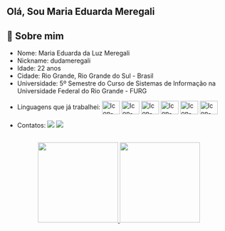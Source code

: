 ## Olá, Sou Maria Eduarda Meregali

💬 Sobre mim
--

* Nome: Maria Eduarda da Luz Meregali
* Nickname: dudameregali
* Idade: 22 anos
* Cidade: Rio Grande, Rio Grande do Sul - Brasil
* Universidade: 5º Semestre do Curso de Sistemas de Informação na Universidade Federal do Rio Grande - FURG
<div style="display: inline_block">
  <ul> 
    <li>
      Linguagens que já trabalhei: 
      <img align="center" alt="Icon-Python" height="30" width="40" src="https://cdn.jsdelivr.net/gh/devicons/devicon/icons/python/python-original.svg" />
      <img align="center" alt="Icon-Python" height="30" width="40" src="https://cdn.jsdelivr.net/gh/devicons/devicon/icons/django/django-plain.svg" />
      <img align="center" alt="Icon-Python" height="30" width="40" src="https://cdn.jsdelivr.net/gh/devicons/devicon/icons/flask/flask-original.svg" />
      <img align="center" alt="Icon-Python" height="30" width="40" src="https://cdn.jsdelivr.net/gh/devicons/devicon/icons/mysql/mysql-original.svg" /> 
      <img align="center" alt="Icon-Python" height="30" width="40" src="https://cdn.jsdelivr.net/gh/devicons/devicon/icons/html5/html5-original.svg" />
      <img align="center" alt="Icon-Python" height="30" width="40" src="https://cdn.jsdelivr.net/gh/devicons/devicon/icons/css3/css3-original.svg" />
      </li>
  </ul>
</div>

<div> 
  <ul> 
    <li>
      Contatos: 
      <a href = "mailto:melmeregali@gmail.com"><img src="https://img.shields.io/badge/-Gmail-%23333?style=for-the-badge&logo=gmail&logoColor=white" target="_blank"></a>
      <a href="https://www.linkedin.com/in/dudameregali" target="_blank"><img src="https://img.shields.io/badge/-LinkedIn-%230077B5?style=for-the-badge&logo=linkedin&logoColor=white" target="_blank"></a> 
      </li>
  </ul>
</div>

##

<div align="center">
  <a href="https://github.com/dudameregali">
  <img height="180em" src="https://github-readme-stats.vercel.app/api?username=dudameregali&show_icons=true&theme=dracula&include_all_commits=true&count_private=true"/>
  <img height="180em" src="https://github-readme-stats.vercel.app/api/top-langs/?username=dudameregali&layout=compact&langs_count=7&theme=dracula"/>
</div>

##
  




